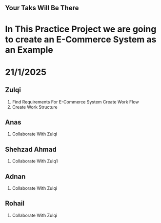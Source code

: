 ## Your Taks Will Be There 
# In This Practice Project we are going to create an E-Commerce System as an Example 

# 21/1/2025

## Zulqi
1. Find Requirements For E-Commerce System Create Work Flow 
2. Create Work Structure 

## Anas
1. Collaborate With Zulqi

## Shehzad Ahmad
1. Collaborate With Zulq1

## Adnan 
1. Collaborate With Zulqi

## Rohail 

1. Collaborate With Zulqi